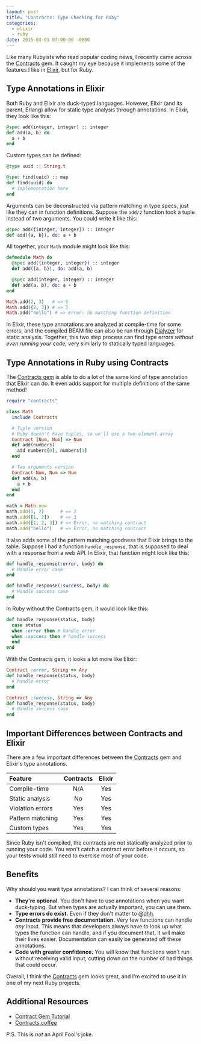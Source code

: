 ```yaml
---
layout: post
title: "Contracts: Type Checking for Ruby"
categories:
  - elixir
  - ruby
date: 2015-04-01 07:00:00 -0800
---
```


Like many Rubyists who read popular coding news, I recently came across the [Contracts][contracts] gem. It caught my eye because it implements some of the features I like in [Elixir][elixir], but for Ruby.

<!-- more -->

## Type Annotations in Elixir

Both Ruby and Elixir are duck-typed languages. However, Elixir (and its parent, Erlang) allow for static type analysis through annotations. In Elixir, they look like this:

```elixir
@spec add(integer, integer) :: integer
def add(a, b) do
  a + b
end
```

Custom types can be defined:

```elixir
@type uuid :: String.t

@spec find(uuid) :: map
def find(uuid) do
  # implementation here
end
```

Arguments can be deconstructed via pattern matching in type specs, just like they can in function definitions. Suppose the `add/2` function took a tuple instead of two arguments. You could write it like this:

```elixir
@spec add({integer, integer}) :: integer
def add({a, b}), do: a + b
```

All together, your `Math` module might look like this:

```elixir
defmodule Math do
  @spec add({integer, integer}) :: integer
  def add({a, b}), do: add(a, b)

  @spec add(integer, integer) :: integer
  def add(a, b), do: a + b
end

Math.add(2, 3)   # => 5
Math.add({2, 3}) # => 5
Math.add("hello") # => Error: no matching function definition
```

In Elixir, these type annotations are analyzed at compile-time for some errors, and the compiled BEAM file can also be run through [Dialyzer][dialyzer] for static analysis. Together, this two step process can find type errors _without even running your code,_ very similarly to statically typed languages.

## Type Annotations in Ruby using Contracts

The [Contracts gem][contracts] is able to do a lot of the same kind of type annotation that Elixir can do. It even adds support for multiple definitions of the same method!

```ruby
require "contracts"

class Math
  include Contracts

  # Tuple version
  # Ruby doesn't have tuples, so we'll use a two-element array
  Contract [Num, Num] => Num
  def add(numbers)
    add numbers[0], numbers[1]
  end

  # Two arguments version
  Contract Num, Num => Num
  def add(a, b)
    a + b
  end
end

math = Math.new
math.add(1, 2)      # => 3
math.add([1, 2])    # => 3
math.add([1, 2, 3]) # => Error, no matching contract
math.add("hello")   # => Error, no matching contract
```

It also adds some of the pattern matching goodness that Elixir brings to the table. Suppose I had a function `handle_response`, that is supposed to deal with a response from a web API. In Elixir, that function might look like this:

```elixir
def handle_response(:error, body) do
  # Handle error case
end

def handle_response(:success, body) do
  # Handle success case
end
```

In Ruby without the Contracts gem, it would look like this:

```ruby
def handle_response(status, body)
  case status
  when :error then # handle error
  when :success then # handle success
  end
end
```

With the Contracts gem, it looks a lot more like Elixir:

```ruby
Contract :error, String => Any
def handle_response(status, body)
  # handle error
end

Contract :success, String => Any
def handle_response(status, body)
  # Handle success case
end
```

## Important Differences between Contracts and Elixir

There are a few important differences between the [Contracts][contracts] gem and Elixir's type annotations.

| Feature          | Contracts                      | Elixir                         |
| :--------------- | :----------------------------: | :----------------------------: |
| Compile-time     | <span class="red">N/A</span>   | <span class="green">Yes</span> |
| Static analysis  | <span class="red">No</span>    | <span class="green">Yes</span> |
| Violation errors | <span class="green">Yes</span> | <span class="green">Yes</span> |
| Pattern matching | <span class="green">Yes</span> | <span class="green">Yes</span> |
| Custom types     | <span class="green">Yes</span> | <span class="green">Yes</span> |

Since Ruby isn't compiled, the contracts are not statically analyzed prior to running your code. You won't catch a contract error before it occurs, so your tests would still need to exercise most of your code.

## Benefits

Why should you want type annotations? I can think of several reasons:

- **They're optional**. You don't have to use annotations when you want
  duck-typing. But when types are actually important, you can use them.
- **Type errors do exist.** Even if they don't matter to [@dhh][dhh].
- **Contracts provide free documentation.** Very few functions can handle _any_ input. This means that developers always have to look up what types the function can handle, and if you document that, it will make their lives easier. Documentation can easily be generated off these annotations.
- **Code with greater confidence.** You will know that functions won't run without receiving valid input, cutting down on the number of bad things that could occur.

Overall, I think the [Contracts][contracts] gem looks great, and I'm excited to use it in one of my next Ruby projects.

## Additional Resources

- [Contract Gem Tutorial](http://egonschiele.github.io/contracts.ruby/)
- [Contracts.coffee](http://disnetdev.com/contracts.coffee/)

P.S. This is _not_ an April Fool's joke.

[dhh]: http://twitter.com/dhh
[dialyzer]: http://www.erlang.org/doc/man/dialyzer.html
[elixir]: http://elixir-lang.org
[contracts]: https://rubygems.org/gems/contracts
